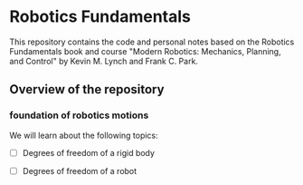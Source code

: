 # Robotics Fundamentals
This repository contains the code and personal notes based on the Robotics Fundamentals book and course "Modern Robotics: Mechanics, Planning, and Control" by Kevin M. Lynch and Frank C. Park. 
## Overview of the repository
### foundation of robotics motions
We will learn about the following topics:
- [ ] Degrees of freedom of a rigid body
- [ ] Degrees of freedom of a robot

